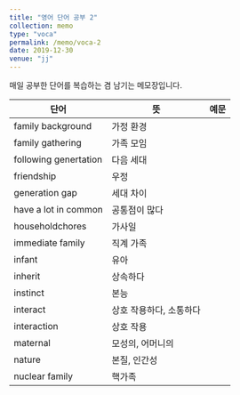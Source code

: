```yaml
---
title: "영어 단어 공부 2"
collection: memo
type: "voca"
permalink: /memo/voca-2
date: 2019-12-30
venue: "jj"
---
```


매일 공부한 단어를 복습하는 겸 남기는 메모장입니다.

| 단어            | 뜻   |  예문                                                            |
| --------         | ------ | ------------------------------------------------------------ |
| family background | 가정 환경 |  |
| family gathering | 가족 모임 |  |
| following genertation | 다음 세대 |  |
| friendship | 우정 |  |
| generation gap | 세대 차이 |  |
| have a lot in common | 공통점이 많다 |  | 
| householdchores | 가사일 |  |
| immediate family | 직계 가족 |  |
| infant | 유아 |  |
| inherit | 상속하다 |  |
| instinct | 본능 |  |
| interact | 상호 작용하다, 소통하다 |  |
| interaction | 상호 작용 |  |
| maternal | 모성의, 어머니의 |  |
| nature | 본질, 인간성 |  |
| nuclear family | 핵가족 |  |
